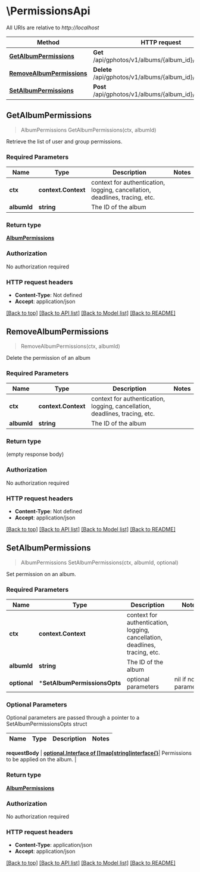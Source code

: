 # \PermissionsApi

All URIs are relative to *http://localhost*

Method | HTTP request | Description
------------- | ------------- | -------------
[**GetAlbumPermissions**](PermissionsApi.md#GetAlbumPermissions) | **Get** /api/gphotos/v1/albums/{album_id}/permissions | 
[**RemoveAlbumPermissions**](PermissionsApi.md#RemoveAlbumPermissions) | **Delete** /api/gphotos/v1/albums/{album_id}/permissions | 
[**SetAlbumPermissions**](PermissionsApi.md#SetAlbumPermissions) | **Post** /api/gphotos/v1/albums/{album_id}/permissions | 



## GetAlbumPermissions

> AlbumPermissions GetAlbumPermissions(ctx, albumId)



Retrieve the list of user and group permissions.

### Required Parameters


Name | Type | Description  | Notes
------------- | ------------- | ------------- | -------------
**ctx** | **context.Context** | context for authentication, logging, cancellation, deadlines, tracing, etc.
**albumId** | **string**| The ID of the album | 

### Return type

[**AlbumPermissions**](AlbumPermissions.md)

### Authorization

No authorization required

### HTTP request headers

- **Content-Type**: Not defined
- **Accept**: application/json

[[Back to top]](#) [[Back to API list]](../README.md#documentation-for-api-endpoints)
[[Back to Model list]](../README.md#documentation-for-models)
[[Back to README]](../README.md)


## RemoveAlbumPermissions

> RemoveAlbumPermissions(ctx, albumId)



Delete the permission of an album

### Required Parameters


Name | Type | Description  | Notes
------------- | ------------- | ------------- | -------------
**ctx** | **context.Context** | context for authentication, logging, cancellation, deadlines, tracing, etc.
**albumId** | **string**| The ID of the album | 

### Return type

 (empty response body)

### Authorization

No authorization required

### HTTP request headers

- **Content-Type**: Not defined
- **Accept**: application/json

[[Back to top]](#) [[Back to API list]](../README.md#documentation-for-api-endpoints)
[[Back to Model list]](../README.md#documentation-for-models)
[[Back to README]](../README.md)


## SetAlbumPermissions

> AlbumPermissions SetAlbumPermissions(ctx, albumId, optional)



Set permission on an album.

### Required Parameters


Name | Type | Description  | Notes
------------- | ------------- | ------------- | -------------
**ctx** | **context.Context** | context for authentication, logging, cancellation, deadlines, tracing, etc.
**albumId** | **string**| The ID of the album | 
 **optional** | ***SetAlbumPermissionsOpts** | optional parameters | nil if no parameters

### Optional Parameters

Optional parameters are passed through a pointer to a SetAlbumPermissionsOpts struct


Name | Type | Description  | Notes
------------- | ------------- | ------------- | -------------

 **requestBody** | [**optional.Interface of []map[string]interface{}**](map[string]interface{}.md)| Permissions to be applied on the album. | 

### Return type

[**AlbumPermissions**](AlbumPermissions.md)

### Authorization

No authorization required

### HTTP request headers

- **Content-Type**: application/json
- **Accept**: application/json

[[Back to top]](#) [[Back to API list]](../README.md#documentation-for-api-endpoints)
[[Back to Model list]](../README.md#documentation-for-models)
[[Back to README]](../README.md)

